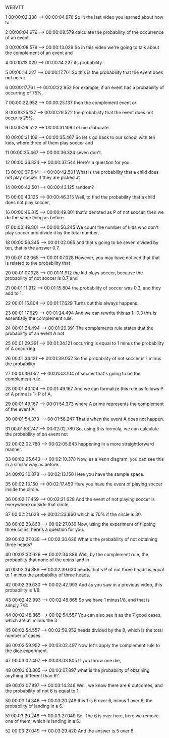 WEBVTT

1
00:00:02.338 --> 00:00:04.976
So in the last video you
learned about how to

2
00:00:04.976 --> 00:00:08.579
calculate the probability of
the occurrence of an event.

3
00:00:08.579 --> 00:00:13.029
So in this video we're going to talk
about the complement of an event and

4
00:00:13.029 --> 00:00:14.227
its probability.

5
00:00:14.227 --> 00:00:17.761
So this is the probability
that the event does not occur.

6
00:00:17.761 --> 00:00:22.952
For example, if an event has
a probability of occurring of 75%,

7
00:00:22.952 --> 00:00:25.137
then the complement event or

8
00:00:25.137 --> 00:00:29.522
the probability that the event
does not occur is 25%.

9
00:00:29.522 --> 00:00:31.109
Let me elaborate.

10
00:00:31.109 --> 00:00:35.467
So let's go back to our school with ten
kids, where three of them play soccer and

11
00:00:35.467 --> 00:00:36.324
seven don't.

12
00:00:36.324 --> 00:00:37.544
Here's a question for you.

13
00:00:37.544 --> 00:00:42.501
What is the probability that a child does
not play soccer if they are picked at

14
00:00:42.501 --> 00:00:43.125
random?

15
00:00:43.125 --> 00:00:46.315
Well, to find the probability that
a child does not play soccer,

16
00:00:46.315 --> 00:00:49.801
that's denoted as P of not soccer,
then we do the same thing as before.

17
00:00:49.801 --> 00:00:56.345
We count the number of kids who don't play
soccer and divide it by the total number,

18
00:00:56.345 --> 00:01:02.065
and that's going to be seven divided
by ten, that is the answer 0.7.

19
00:01:02.065 --> 00:01:07.028
However, you may have noticed that that
is related to the probability that

20
00:01:07.028 --> 00:01:11.912
the kid plays soccer, because
the probability of not soccer is 0.7 and

21
00:01:11.912 --> 00:01:15.804
the probability of soccer was 0.3,
and they add to 1.

22
00:01:15.804 --> 00:01:17.629
Turns out this always happens.

23
00:01:17.629 --> 00:01:24.494
And we can rewrite this as 1- 0.3 this
is essentially the complement rule.

24
00:01:24.494 --> 00:01:29.391
The complements rule states that
the probability of an event A not

25
00:01:29.391 --> 00:01:34.121
occurring is equal to 1 minus
the probability of A occurring.

26
00:01:34.121 --> 00:01:39.052
So the probability of not soccer
is 1 minus the probability

27
00:01:39.052 --> 00:01:43.104
of soccer that's going to
be the complement rule.

28
00:01:43.104 --> 00:01:49.167
And we can formalize this rule as
follows P of A prime is 1- P of A,

29
00:01:49.167 --> 00:01:54.373
where A prime represents
the complement of the event A.

30
00:01:54.373 --> 00:01:58.247
That's when the event A does not happen.

31
00:01:58.247 --> 00:02:02.780
So, using this formula, we can calculate
the probability of an event not

32
00:02:02.780 --> 00:02:05.643
happening in a more
straightforward manner.

33
00:02:05.643 --> 00:02:10.378
Now, as a Venn diagram, you can see
this in a similar way as before.

34
00:02:10.378 --> 00:02:13.150
Here you have the sample space.

35
00:02:13.150 --> 00:02:17.459
Here you have the event of
playing soccer inside the circle.

36
00:02:17.459 --> 00:02:21.628
And the event of not playing soccer
is everywhere outside that circle,

37
00:02:21.628 --> 00:02:23.860
which is 70% if the circle is 30.

38
00:02:23.860 --> 00:02:27.039
Now, using the experiment of flipping
three coins, here's a question for you.

39
00:02:27.039 --> 00:02:30.626
What's the probability of
not obtaining three heads?

40
00:02:30.626 --> 00:02:34.889
Well, by the complement rule, the
probability that none of the coins land in

41
00:02:34.889 --> 00:02:39.630
heads that's P of not three heads is equal
to 1 minus the probability of three heads.

42
00:02:39.630 --> 00:02:42.993
And as you saw in a previous video,
this probability is 1/8.

43
00:02:42.993 --> 00:02:48.865
So we have 1 minus1/8,
and that is simply 7/8.

44
00:02:48.865 --> 00:02:54.557
You can also see it as the 7 good cases,
which are all minus the 3

45
00:02:54.557 --> 00:02:59.952
heads divided by the 8,
which is the total number of cases.

46
00:02:59.952 --> 00:03:02.497
Now let's apply the complement
rule to the dice experiment.

47
00:03:02.497 --> 00:03:03.805
If you throw one die,

48
00:03:03.805 --> 00:03:07.897
what is the probability of obtaining
anything different than 6?

49
00:03:07.897 --> 00:03:14.346
Well, we know there are 6 outcomes, and
the probability of not 6 is equal to 1,

50
00:03:14.346 --> 00:03:20.248
this 1 is 6 over 6, minus 1 over 6,
the probability of landing in a 6.

51
00:03:20.248 --> 00:03:27.049
So, The 6 is over here, here we remove
one of them, which is landing in a 6.

52
00:03:27.049 --> 00:03:29.420
And the answer is 5 over 6.
